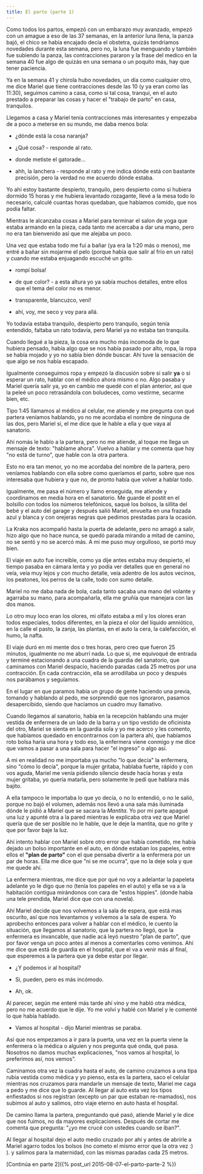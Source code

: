 ```yaml
---
title: El parto (parte 1)
---
```


Como todos los partos, empezó con un embarazo muy avanzado, empezó con un
amague a eso de las 37 semanas, en la anterior luna llena, la panza bajó, el
chico se había encajado decía el obstetra, quizás tendríamos novedades durante
esta semana, pero no, la luna fue menguando y también fue subiendo la panza,
las contracciones pararon y la frase del medico en la semana 40 fue algo de
quizás en una semana o un poquito más, hay que tener paciencia.

Ya en la semana 41 y chirola hubo novedades, un día como cualquier otro, me
dice Mariel que tiene contracciones desde las 10 (y ya eran como las 11:30),
seguimos camino a casa, como si tal cosa, tranqui, en el auto prestado a
preparar las cosas y hacer el "trabajo de parto" en casa, tranquilos.

Llegamos a casa y Mariel tenía contracciones más interesantes y empezaba de a
poco a meterse en su mundo, me daba menos bola:

- ¿dónde está la cosa naranja?

- ¿Qué cosa? - responde al rato.

- donde metiste el gatorade...

- ahh, la lanchera - responde al rato y me indica dónde está con bastante
  precisión, pero la verdad no me acuerdo dónde estaba.
  
Yo ahí estoy bastante despierto, tranquilo, pero despierto como si hubiera
dormido 15 horas y me hubiera levantado rozagante, llevé a la mesa todo lo
necesario, calculé cuantas horas quedaban, que habíamos comido, que nos podía
faltar.

Mientras le alcanzaba cosas a Mariel para terminar el salon de yoga que
estaba armando en la pieza, cada tanto me acercaba a dar una mano, pero no era
tan bienvenido así que me alejaba un poco.

Una vez que estaba todo me fuí a bañar (ya era la 1:20 más o menos), me entré a
bañar sin mojarme el pelo (porque había que salir al frío en un rato) y cuando
me estaba enjuagando escuché un grito.

- rompí bolsa!

- de que color? - a esta altura yo ya sabía muchos detalles, entre ellos que el
  tema del color no es menor.
  
- transparente, blancuzco, vení!

- ahí, voy, me seco y voy para allá.

Yo todavía estaba tranquilo, despierto pero tranquilo, según tenía entendido,
faltaba un rato todavía, pero Mariel ya no estaba tan tranquila.

Cuando llegué a la pieza, la cosa era mucho más incomoda de lo que hubiera
pensado, había algo que se nos había pasado por alto, ropa, la ropa se había
mojado y yo no sabía bien dónde buscar. Ahí tuve la sensación de que algo se
nos había escapado.

Igualmente conseguimos ropa y empezó la discusión sobre si salir **ya** o si
esperar un rato, hablar con el médico ahora mismo o no. Algo pasaba y Mariel
quería salir ya, yo en cambio me quedé con el plan anterior, así que la peleé
un poco retrasándola con boludeces, como vestirme, secarme bien, etc.

Tipo 1:45 llamamos al médico al celular, me atiende y me pregunta con qué
partera veníamos hablando, yo no me acordaba el nombre de ninguna de las dos,
pero Mariel si, el me dice que le hable a ella y que vaya al sanatorio.

Ahí nomás le hablo a la partera, pero no me atiende, al toque me llega un
mensaje de texto: "hablame ahora". Vuelvo a hablar y me comenta que hoy "no
está de turno", que hable con la otra partera.

Esto no era tan menor, yo no me acordaba del nombre de la partera, pero
veníamos hablando con ella sobre como queríamos el parto, sobre que nos
interesaba que hubiera y que no, de pronto había que volver a hablar todo.

Igualmente, me pasa el número y llamo enseguida, me atiende y coordinamos en
media hora en el sanatorio. Me guarde el postit en el bolsillo con todos los
números telefónicos, saqué los bolsos, la sillita del bebé y el auto del garage
y después salió Mariel, envuelta en una frazada azul y blanca y con orejeras
negras que pedimos prestadas para la ocasión.

La Kraka nos acompañó hasta la puerta de adelante, pero no amagó a salir, hizo
algo que no hace nunca, se quedó parada mirando a mitad de camino, no se sentó
y no se acercó más. A mi me puso muy orgulloso, se portó muy bien.

El viaje en auto fue increíble, como ya dije antes estaba muy despierto, el
tiempo pasaba en cámara lenta y yo podía ver detalles que en general no veía,
veía muy lejos y con mucho detalle, veía adentro de los autos vecinos, los
peatones, los perros de la calle, todo con sumo detalle.

Mariel no me daba nada de bola, cada tanto sacaba una mano del volante y
agarraba su mano, para acompañarla, ella me gruñía que manejara con las dos
manos.

Lo otro muy loco eran los olores, mi olfato estaba a mil y los olores eran
todos especiales, todos diferentes, en la pieza el olor del líquido amniótico,
en la calle el pasto, la zanja, las plantas, en el auto la cera, la
calefacción, el humo, la nafta.

El viaje duró en mi mente dos o tres horas, pero creo que fueron 25 minutos,
igualmente no me aburrí nada. Lo que si, me equivoqué de entrada y terminé
estacionando a una cuadra de la guardia del sanatorio, que caminamos con Mariel
despacio, haciendo paradas cada 25 metros por una contracción. En cada
contracción, ella se arrodillaba un poco y después nos parábamos y seguíamos.

En el lugar en que paramos había un grupo de gente haciendo una previa, tomando
y hablando al pedo, me sorprendió que nos ignoraron, pasamos desapercibido,
siendo que hacíamos un cuadro muy llamativo.

Cuando llegamos al sanatorio, había en la recepción hablando una mujer vestida
de enfermera de un lado de la barra y un tipo vestido de oficinista del otro,
Mariel se sienta en la guardia sola y yo me acerco y les comento, que habíamos
quedado en encontrarnos con la partera ahí, que habíamos roto bolsa haría una
hora y todo eso, la enfermera viene conmigo y me dice que vamos a pasar a una
sala para hacer "el ingreso" o algo así.

A mi en realidad no me importaba ya mucho "lo que decía" la enfermera, sino
"cómo lo decía", porque la mujer gritaba, hablaba fuerte, rápido y con vos
aguda, Mariel me venía pidiendo silencio desde hacía horas y esta mujer
gritaba, yo quería matarla, pero solamente le pedí que hablara más bajito.

A ella tampoco le importaba lo que yo decía, o no lo entendió, o no le salió,
porque no bajó el volumen, además nos llevó a una sala más iluminada dónde le
pidió a Mariel que se sacara la *Mantita*. Yo por mi parte apagué una luz y
apunté otra a la pared mientras le explicaba otra vez que Mariel quería que de
ser posible no le hable, que le deje la mantita, que no grite y que por favor
baje la luz.

Ahí intento hablar con Mariel sobre otro error que había cometido, me había
dejado un bolso importante en el auto, en dónde estaban los papeles, entre
ellos el **"plan de parto"** con el que pensaba divertir a la enfermera por un
par de horas. Ella me dice que "ni se me ocurra", que no la deje sola y que me
quede ahí.

La enfermera mientras, me dice que por qué no voy a adelantar la papeleta
adelante yo le digo que no (tenía los papeles en el auto) y ella se va a la
habitación contigua mirándonos con cara de "estos hippies". (donde había una
tele prendida, Mariel dice que con una novela).

Ahí Mariel decide que nos volvemos a la sala de espera, que está mas oscurito,
así que nos levantamos y volvemos a la sala de espera. Yo aprobecho entonces
para volver a hablar con el médico, le cuento la situación, que llegamos al
sanatorio, que la partera no llegó, que la enfermera es invancable, que nadie
acá leyó nuestro "plan de parto", que por favor venga un poco antes al menos a
comentarles como venimos. Ahí me dice que está de guardia en el hospital, que
el va a venir más al final, que esperemos a la partera que ya debe estar por
llegar.

- ¿Y podemos ir al hospital?

- Si, pueden, pero es más incómodo.

- Ah, ok.

Al parecer, según me enteré más tarde ahí vino y me habló otra médica, pero no
me acuerdo que le dije. Yo me volví y hablé con Mariel y le comenté lo que
había hablado.

- Vamos al hospital - dijo Mariel mientras se paraba.

Así que nos empezamos a ir para la puerta, una vez en la puerta viene la
enfermera o la médica o alguien y nos pregunta qué onda, qué pasa. Nosotros no
damos muchas explicaciones, "nos vamos al hospital, lo preferimos así, nos
vemos".

Caminamos otra vez la cuadra hasta el auto, de camino cruzamos a una tipa rubia
vestida como médica y yo pienso, esta es la partera, saco el celular mientras
nos cruzamos para mandarle un mensaje de texto, Mariel me caga a pedo y me dice
que lo guarde. Al llegar al auto esta vez los tipos enfiestados si nos
registran (excepto un par que estaban re-mamados), nos subimos al auto y
salimos, otro viaje eterno en auto hasta el hospital.

De camino llama la partera, preguntando qué pasó, atiende Mariel y le dice que
nos fuimos, no da mayores explicaciones. Después de cortar me comenta que
pregunta: "¿yo me crucé con ustedes cuando se iban?".

Al llegar al hospital dejo el auto medio cruzado por ahí y antes de abrirle a
Mariel agarro todos los bolsos (no cometo el mismo error que la otra vez :) ).
y salimos para la maternidad, con las mismas paradas cada 25 metros.

[Continúa en parte 2]({% post_url 2015-08-07-el-parto-parte-2 %})
